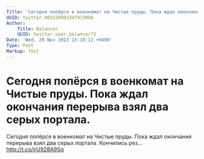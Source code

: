 ```yaml
---
Title: 'Сегодня попёрся в военкомат на Чистые пруды. Пока ждал окончания перерыва взял два серых портала.'
UUID: twitter.403120083347972096
Author:
    Title: Balancer
    UUID: twitter.user.balancer73
Date: 'Wed, 20 Nov 2013 15:18:12 +0400'
Type: Post
Markup: Text
---
```


# Сегодня попёрся в военкомат на Чистые пруды. Пока ждал окончания перерыва взял два серых портала.

Сегодня попёрся в военкомат на Чистые пруды. Пока ждал
окончания перерыва взял два серых портала. Кончились рез...
http://t.co/irU928A9Sq